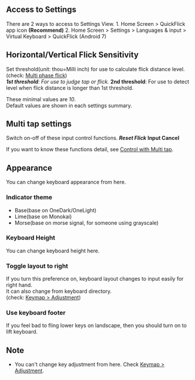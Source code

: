 <!DOCTYPE html>
<html>
<head>
    <meta charset="UTF-8">
    <meta name="viewport" content="width=device-width, initial-scale=1">
    <link rel="stylesheet" href="file:///github-markdown.css" ref="stylesheet" type="text/css">
    <style>
        .markdown-body {
            box-sizing: border-box;
            margin: 0 auto;
            padding: 15px;
        }
    </style>
</head>
<body>
<h2>Access to Settings</h2>
<p>There are 2 ways to access to Settings View.
1. Home Screen &gt; QuickFlick app icon <strong>(Recommend)</strong>
2. Home Screen &gt; Settings &gt; Languages &amp; input &gt; Virtual Keyboard &gt; QuickFlick (Android 7)</p>
<p><a id="1"></a></p>
<h2>Horizontal/Vertical Flick Sensitivity</h2>
<p>Set threshold(unit: thou=Milli inch) for use to calculate flick distance level.<br />
(check: <a href="file:///android-asset/How-to-Input.md#1">Multi phase flick</a>)<br />
<em> <strong>1st threshold</strong>: For use to judge tap or flick.
</em> <strong>2nd threshold</strong>: For use to detect level when flick distance is longer than 1st threshold.</p>
<p>These minimal values are <em>10</em>.<br />
Default values are shown in each settings summary.</p>
<p><a id="2"></a></p>
<h2>Multi tap settings</h2>
<p>Switch on-off of these input control functions.
<em> <strong>Reset Flick</strong>
</em> <strong>Input Cancel</strong></p>
<p>If you want to know these functions detail, see <a href="file:///android-asset/How to Input.md#2">Control with Multi tap</a>.</p>
<p><a id="3"></a></p>
<h2>Appearance</h2>
<p>You can change keyboard appearance from here.</p>
<h3>Indicator theme</h3>
<ul>
<li>Base(base on OneDark/OneLight)</li>
<li>Lime(base on Monokai)</li>
<li>Morse(base on morse signal, for someone using grayscale)</li>
</ul>
<h3>Keyboard Height</h3>
<p>You can change keyboard height here.</p>
<h3>Toggle layout to right</h3>
<p>If you turn this preference on, keyboard layout changes to input easily for right hand.<br />
It can also change from keyboard directory.<br />
(check: <a href="file:///android-asset/Keymap.md#2">Keymap &gt; Adjustment</a>)</p>
<h3>Use keyboard footer</h3>
<p>If you feel bad to fling lower keys on landscape, then you should turn on to lift keyboard.</p>
<p><a id="99"></a></p>
<h2>Note</h2>
<ul>
<li>You can't change key adjustment from here. Check <a href="file:///android-asset/Keymap.md#2">Keymap &gt; Adjustment</a>.</li>
</ul>
</body>
</html>
